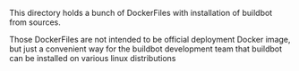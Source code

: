 This directory holds a bunch of DockerFiles with installation of buildbot from sources.

Those DockerFiles are not intended to be official deployment Docker image, but just a convenient way for the buildbot development
team that buildbot can be installed on various linux distributions
